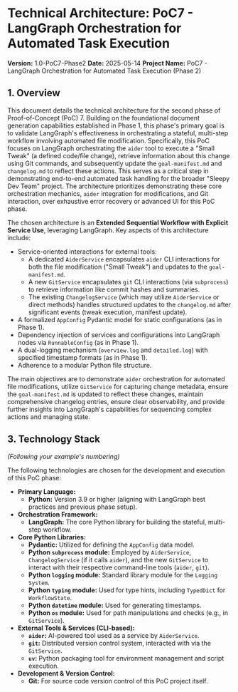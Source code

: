 # Technical Architecture: PoC7 - LangGraph Orchestration for Automated Task Execution

**Version:** 1.0-PoC7-Phase2
**Date:** 2025-05-14
**Project Name:** PoC7 - LangGraph Orchestration for Automated Task Execution (Phase 2)

## 1. Overview

This document details the technical architecture for the second phase of Proof-of-Concept (PoC) 7. Building on the foundational document generation capabilities established in Phase 1, this phase's primary goal is to validate LangGraph's effectiveness in orchestrating a stateful, multi-step workflow involving automated file modification. Specifically, this PoC focuses on LangGraph orchestrating the `aider` tool to execute a "Small Tweak" (a defined code/file change), retrieve information about this change using Git commands, and subsequently update the `goal-manifest.md` and `changelog.md` to reflect these actions. This serves as a critical step in demonstrating end-to-end automated task handling for the broader "Sleepy Dev Team" project. The architecture prioritizes demonstrating these core orchestration mechanics, `aider` integration for modifications, and Git interaction, over exhaustive error recovery or advanced UI for this PoC phase.

The chosen architecture is an **Extended Sequential Workflow with Explicit Service Use**, leveraging LangGraph. Key aspects of this architecture include:
* Service-oriented interactions for external tools:
    * A dedicated `AiderService` encapsulates `aider` CLI interactions for both the file modification ("Small Tweak") and updates to the `goal-manifest.md`.
    * A new `GitService` encapsulates `git` CLI interactions (via `subprocess`) to retrieve information like commit hashes and summaries.
    * The existing `ChangelogService` (which may utilize `AiderService` or direct methods) handles structured updates to the `changelog.md` after significant events (tweak execution, manifest update).
* A formalized `AppConfig` Pydantic model for static configurations (as in Phase 1).
* Dependency injection of services and configurations into LangGraph nodes via `RunnableConfig` (as in Phase 1).
* A dual-logging mechanism (`overview.log` and `detailed.log`) with specified timestamp formats (as in Phase 1).
* Adherence to a modular Python file structure.

The main objectives are to demonstrate `aider` orchestration for automated file modifications, utilize `GitService` for capturing change metadata, ensure the `goal-manifest.md` is updated to reflect these changes, maintain comprehensive changelog entries, ensure clear observability, and provide further insights into LangGraph's capabilities for sequencing complex actions and managing state.

## 3. Technology Stack
*(Following your example's numbering)*

The following technologies are chosen for the development and execution of this PoC phase:

* **Primary Language:**
    * **Python:** Version 3.9 or higher (aligning with LangGraph best practices and previous phase setup).
* **Orchestration Framework:**
    * **LangGraph:** The core Python library for building the stateful, multi-step workflow.
* **Core Python Libraries:**
    * **Pydantic:** Utilized for defining the `AppConfig` data model.
    * **Python `subprocess` module:** Employed by `AiderService`, `ChangelogService` (if it calls `aider`), and the new `GitService` to interact with their respective command-line tools (`aider`, `git`).
    * **Python `logging` module:** Standard library module for the `Logging System`.
    * **Python `typing` module:** Used for type hints, including `TypedDict` for `WorkflowState`.
    * **Python `datetime` module:** Used for generating timestamps.
    * **Python `os` module:** Used for path manipulations and checks (e.g., in `GitService`).
* **External Tools & Services (CLI-based):**
    * **`aider`:** AI-powered tool used as a service by `AiderService`.
    * **`git`:** Distributed version control system, interacted with via the `GitService`.
    * **`uv`:** Python packaging tool for environment management and script execution.
* **Development & Version Control:**
    * **Git:** For source code version control of this PoC project itself.

